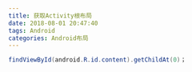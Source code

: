 ```yaml
---
title: 获取Activity根布局
date: 2018-08-01 20:47:40
tags: Android
categories: Android布局
---
```


```java
findViewById(android.R.id.content).getChildAt(0)；
```
